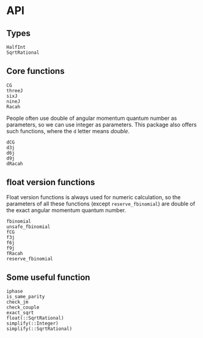 # API

## Types
```@docs
HalfInt
SqrtRational
```

## Core functions
```@docs
CG
threeJ
sixJ
nineJ
Racah
```

People often use double of angular momentum quantum number as parameters, so we can use integer as parameters. This package also offers such functions, where the `d` letter means *double*.
```@docs
dCG
d3j
d6j
d9j
dRacah
```

## float version functions

Float version functions is always used for numeric calculation, so the parameters of all these functions (except `reserve_fbinomial`) are double of the exact angular momentum quantum number.
```@docs
fbinomial
unsafe_fbinomial
fCG
f3j
f6j
f9j
fRacah
reserve_fbinomial
```

## Some useful function
```@docs
iphase
is_same_parity
check_jm
check_couple
exact_sqrt
float(::SqrtRational)
simplify(::Integer)
simplify(::SqrtRational)
```